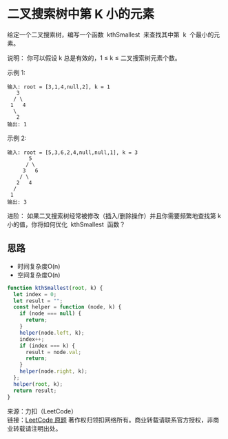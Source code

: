 # 二叉搜索树中第 K 小的元素

给定一个二叉搜索树，编写一个函数  kthSmallest  来查找其中第  k  个最小的元素。

说明：
你可以假设 k 总是有效的，1 ≤ k ≤ 二叉搜索树元素个数。

示例 1:

```text
输入: root = [3,1,4,null,2], k = 1
   3
  / \
 1   4
  \
   2
输出: 1
```

示例 2:

```text
输入: root = [5,3,6,2,4,null,null,1], k = 3
       5
      / \
     3   6
    / \
   2   4
  /
 1
输出: 3
```

进阶：
如果二叉搜索树经常被修改（插入/删除操作）并且你需要频繁地查找第 k 小的值，你将如何优化  kthSmallest  函数？

## 思路

* 时间复杂度O(n)
* 空间复杂度O(n)

```js
function kthSmallest(root, k) {
  let index = 0;
  let result = "";
  const helper = function (node, k) {
    if (node === null) {
      return;
    }
    helper(node.left, k);
    index++;
    if (index === k) {
      result = node.val;
      return;
    }
    helper(node.right, k);
  };
  helper(root, k);
  return result;
}
```

来源：力扣（LeetCode）  
链接：[LeetCode 原题](https://leetcode-cn.com/problems/kth-smallest-element-in-a-bst)
著作权归领扣网络所有。商业转载请联系官方授权，非商业转载请注明出处。
